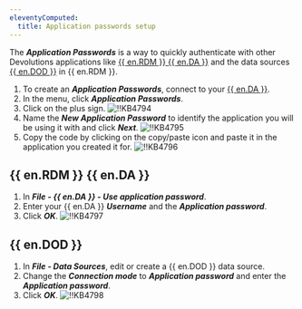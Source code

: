 ```yaml
---
eleventyComputed:
  title: Application passwords setup
---
```

The ***Application Passwords*** is a way to quickly authenticate with other Devolutions applications like [{{ en.RDM }} {{ en.DA }}](#account) and the data sources [{{ en.DOD }}](#data) in {{ en.RDM }}.

1. To create an ***Application Passwords***, connect to your [{{ en.DA }}](https://portal.devolutions.com/).
1. In the menu, click ***Application Passwords***.
1. Click on the plus sign.
![!!KB4794](https://cdnweb.devolutions.net/docs/docs_en_kb_KB4794.png)
1. Name the ***New Application Password*** to identify the application you will be using it with and click ***Next***.
![!!KB4795](https://cdnweb.devolutions.net/docs/docs_en_kb_KB4795.png)
1. Copy the code by clicking on the copy/paste icon and paste it in the application you created it for.
![!!KB4796](https://cdnweb.devolutions.net/docs/docs_en_kb_KB4796.png)

## {{ en.RDM }} {{ en.DA }}
1. In ***File - {{ en.DA }} - Use application password***.
1. Enter your {{ en.DA }} ***Username*** and the ***Application password***.
1. Click ***OK***.
![!!KB4797](https://cdnweb.devolutions.net/docs/docs_en_kb_KB4797.png)

## {{ en.DOD }}
1. In ***File - Data Sources***, edit or create a {{ en.DOD }} data source.
1. Change the ***Connection mode*** to ***Application password*** and enter the ***Application password***.
1. Click ***OK***.
![!!KB4798](https://cdnweb.devolutions.net/docs/docs_en_kb_KB4798.png)

